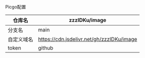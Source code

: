 Picgo配置

| 仓库名     | zzzIDKu/image                             |
| ---------- | ----------------------------------------- |
| 分支名     | main                                      |
| 自定义域名 | https://cdn.jsdelivr.net/gh/zzzIDKu/image |
| token      | github                                    |

